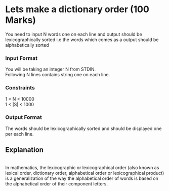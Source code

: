 # Lets make a dictionary order (100 Marks) <br/>
You need to input N words one on each line and output should be lexicographically sorted i.e the words which comes as a output should be alphabetically sorted <br/>

### Input Format <br/>
You will be taking an integer N from STDIN.<br/>
Following N lines contains string one on each line. <br/>

### Constraints<br/>
1 < N < 10000<br/>
1 < |S| < 1000<br/>


### Output Format<br/>
The words should be lexicographically sorted and should be displayed one per each line.<br/>

## Explanation<br/>
<br/>
In mathematics, the lexicographic or lexicographical order (also known as lexical order, dictionary order, alphabetical order or lexicographical product) is a generalization of the way the alphabetical order of words is based on the alphabetical order of their component letters. <br/>